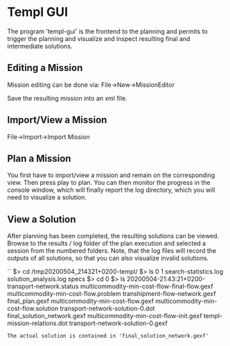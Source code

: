 # Templ GUI

The program 'templ-gui' is the frontend to the planning and permits to trigger the planning and visualize and inspect resulting final and intermediate solutions.

## Editing a Mission

Mission editing can be done via:
File->New->MissionEditor

Save the resulting mission into an xml file.

## Import/View a Mission
File->Import->Import Mission

## Plan a Mission
You first have to import/view a mission and remain on the corresponding view.
Then press play to plan.
You can then monitor the progress in the console window, which will finally report the log directory,
which you will need to visualize a solution.

## View a Solution
After planning has been completed, the resulting solutions can be viewed.
Browse to the results / log folder of the plan execution and selected a session from the numbered folders.
Note, that the log files will record the outputs of all solutions, so that you can also visualize invalid solutions.

``
$> cd /tmp20200504_214321+0200-templ/ 
$> ls
0  1  search-statistics.log  solution_analysis.log  specs
$> cd 0
$> ls
20200504-21:43:21+0200-transport-network.status  multicommodity-min-cost-flow-final-flow.gexf  multicommodity-min-cost-flow.problem   transhipment-flow-network.gexf
final_plan.gexf                                  multicommodity-min-cost-flow.gexf             multicommodity-min-cost-flow.solution  transport-network-solution-0.dot
final_solution_network.gexf                      multicommodity-min-cost-flow-init.gexf        templ-mission-relations.dot            transport-network-solution-0.gexf
```
The actual solution is contained in 'final_solution_network.gexf'
